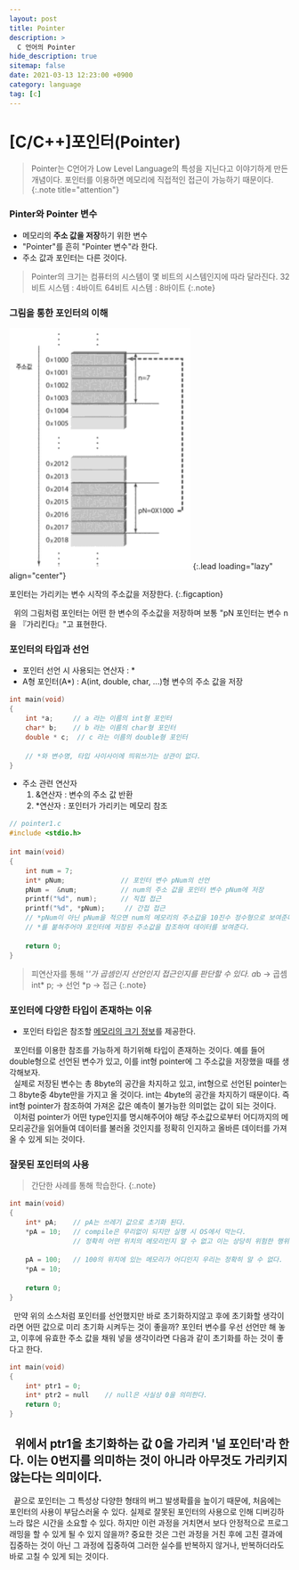 ```yaml
---
layout: post
title: Pointer
description: >
  C 언어의 Pointer
hide_description: true
sitemap: false
date: 2021-03-13 12:23:00 +0900
category: language
tag: [c]
---
```


# [C/C++]포인터(Pointer)

> Pointer는 C언어가 Low Level Language의 특성을 지닌다고 이야기하게 만든 개념이다. 포인터를 이용하면 메모리에 직접적인 접근이 가능하기 때문이다.
{:.note title="attention"}

### Pinter와 Pointer 변수

* 메모리의 **주소 값을 저장**하기 위한 변수
* "Pointer"를 흔히 "Pointer 변수"라 한다.
* 주소 값과 포인터는 다른 것이다.

> Pointer의 크기는 컴퓨터의 시스템이 몇 비트의 시스템인지에 따라 달라진다.
> 32비트 시스템 : 4바이트
> 64비트 시스템 : 8바이트
{:.note}

### 그림을 통한 포인터의 이해

![포인터](/assets/img/language/c/pointer.png)
{:.lead loading="lazy" align="center"}

포인터는 가리키는 변수 시작의 주소값을 저장한다.
{:.figcaption}

&nbsp;&nbsp;위의 그림처럼 포인터는 어떤 한 변수의 주소값을 저장하며 보통 "pN 포인터는 변수 n을 『가리킨다』"고 표현한다.

### 포인터의 타입과 선언

* 포인터 선언 시 사용되는 연산자 : *
* A형 포인터(A*) : A(int, double, char, ...)형 변수의 주소 값을 저장

```c
int main(void)
{
    int *a;     // a 라는 이름의 int형 포인터
    char* b;    // b 라는 이름의 char형 포인터
    double * c;  // c 라는 이름의 double형 포인터

    // *와 변수명, 타입 사이사이에 띄워쓰기는 상관이 없다.
}
```

* 주소 관련 연산자
    1. &연산자 : 변수의 주소 값 반환
    2. *연산자 : 포인터가 가리키는 메모리 참조

```c
// pointer1.c
#include <stdio.h>

int main(void)
{
    int num = 7;
    int* pNum;              // 포인터 변수 pNum의 선언
    pNum =  &num;           // num의 주소 값을 포인터 변수 pNum에 저장
    printf("%d", num);      // 직접 접근
    printf("%d", *pNum);     // 간접 접근
    // *pNum이 아닌 pNum을 적으면 num의 메모리의 주소값을 10진수 정수형으로 보여준다.
    // *를 붙혀주어야 포인터에 저장된 주소값을 참조하여 데이터를 보여준다.

    return 0;
}
```

> 피연산자를 통해 '*'가 곱셈인지 선언인지 접근인지를 판단할 수 있다.
> a*b -> 곱셈
> int* p; -> 선언
> *p -> 접근
{:.note}

### 포인터에 다양한 타입이 존재하는 이유

* 포인터 타입은 참조할 <u>메모리의 크기 정보</u>를 제공한다.

&nbsp;&nbsp;포인터를 이용한 참조를 가능하게 하기위해 타입이 존재하는 것이다. 예를 들어 double형으로 선언된 변수가 있고, 이를 int형 pointer에 그 주소값을 저장했을 때를 생각해보자.  
&nbsp;&nbsp;실제로 저장된 변수는 총 8byte의 공간을 차지하고 있고, int형으로 선언된 pointer는 그 8byte중 4byte만을 가지고 올 것이다. int는 4byte의 공간을 차지하기 때문이다. 즉 int형 pointer가 참조하여 가져온 값은 예측이 불가능한 의미없는 값이 되는 것이다.  
&nbsp;&nbsp;이처럼 pointer가 어떤 type인지를 명시해주어야 해당 주소값으로부터 어디까지의 메모리공간을 읽어들여 데이터를 불러올 것인지를 정확히 인지하고 올바른 데이터를 가져올 수 있게 되는 것이다.

### 잘못된 포인터의 사용

> 간단한 사례를 통해 학습한다.
{:.note}

```c
int main(void)
{
    int* pA;    // pA는 쓰레기 값으로 초기화 된다.
    *pA = 10;   // compile은 무리없이 되지만 실행 시 OS에서 막는다.
                // 정확히 어떤 위치의 메모리인지 알 수 없고 이는 상당히 위험한 행위

    pA = 100;   // 100의 위치에 있는 메모리가 어디인지 우리는 정확히 알 수 없다.
    *pA = 10;

    return 0;
}
```

&nbsp;&nbsp;만약 위의 소스처럼 포인터를 선언했지만 바로 초기화하지않고 후에 초기화할 생각이라면 어떤 값으로 미리 초기화 시켜두는 것이 좋을까? 포인터 변수를 우선 선언만 해 놓고, 이후에 유효한 주소 값을 채워 넣을 생각이라면 다음과 같이 초기화를 하는 것이 좋다고 한다.

```c
int main(void)
{
    int* ptr1 = 0;
    int* ptr2 = null    // null은 사실상 0을 의미한다.
    return 0;
}
```

&nbsp;&nbsp;위에서 ptr1을 초기화하는 값 0을 가리켜 '널 포인터'라 한다. 이는 0번지를 의미하는 것이 아니라 아무것도 가리키지 않는다는 의미이다. 
<br/>
---

&nbsp;&nbsp;끝으로 포인터는 그 특성상 다양한 형태의 버그 발생확률을 높이기 때문에, 처음에는 포인터의 사용이 부담스러울 수 있다. 실제로 잘못된 포인터의 사용으로 인해 디버깅하느라 많은 시간을 소요할 수 있다. 하지만 이런 과정을 거치면서 보다 안정적으로 프로그래밍을 할 수 있게 될 수 있지 않을까? 중요한 것은 그런 과정을 거친 후에 고친 결과에 집중하는 것이 아닌 그 과정에 집중하여 그러한 실수를 반복하지 않거나, 반복하더라도 바로 고칠 수 있게 되는 것이다.